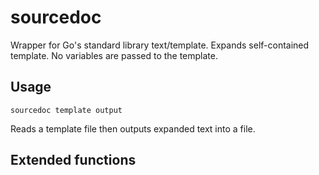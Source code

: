 # sourcedoc
Wrapper for Go's standard library text/template. 
Expands self-contained template.
No variables are passed to the template.

## Usage
```
sourcedoc template output
```
Reads a template file then outputs expanded text into a file.

## Extended functions
